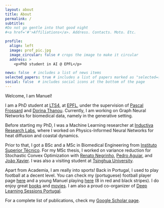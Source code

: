 ```yaml
---
layout: about
title: About
permalink: /
subtitle: 
#Do not go gentle into that good night
#<a href='#'>Affiliations</a>. Address. Contacts. Moto. Etc.

profile:
  align: left
  image: prof_pic.jpg
  image_circular: false # crops the image to make it circular
  address: >
    <p>PhD student in AI @ EPFL</p>

news: false  # includes a list of news items
selected_papers: true # includes a list of papers marked as "selected={true}"
social: false  # includes social icons at the bottom of the page
---
```


<!-- Write your biography here. Tell the world about yourself. Link to your favorite [subreddit](http://reddit.com). You can put a picture in, too. The code is already in, just name your picture `prof_pic.jpg` and put it in the `img/` folder.

Put your address / P.O. box / other info right below your picture. You can also disable any these elements by editing `profile` property of the YAML header of your `_pages/about.md`. Edit `_bibliography/papers.bib` and Jekyll will render your [publications page](/al-folio/publications/) automatically.

Link to your social media connections, too. This theme is set up to use [Font Awesome icons](http://fortawesome.github.io/Font-Awesome/) and [Academicons](https://jpswalsh.github.io/academicons/), like the ones below. Add your Facebook, Twitter, LinkedIn, Google Scholar, or just disable all of them. -->

Welcome, I am Manuel!

I am a PhD student at [LTS4](https://www.epfl.ch/labs/lts4/), at [EPFL](https://www.epfl.ch/en/), under the supervision of [Pascal Frossard](https://www.epfl.ch/labs/lts4/people/people-current/frossard/) and [Dorina Thanou](https://people.epfl.ch/dorina.thanou?lang=en). Currently, I am working on Graph Neural Networks for biomedical data, namely in the generative setting.

Before starting my PhD, I was a Machine Learning researcher at [Inductiva Research Labs](https://inductiva.ai), where I worked on Physics-Informed Neural Networks for heat diffusion and coastal dynamics.

Prior to that, I got a BSc and a MSc in Biomedical Engineering from [Instituto Superior Técnico](https://tecnico.ulisboa.pt/en/).
For my MSc thesis, I worked on variance reduction for Stochastic Convex Optimization with [Renato Negrinho](https://www.cs.cmu.edu/~negrinho/), [Pedro Aguiar](http://users.isr.ist.utl.pt/~aguiar/), and [João Xavier](http://users.isr.tecnico.ulisboa.pt/~jxavier/).
I was also a visiting student at [Tsinghua University](https://www.tsinghua.edu.cn/en/).

Apart from Academia, I am really into sports! Back in Portugal, I used to play football at a decent level. You can check my (portuguese) football player page [here](https://www.zerozero.pt/player.php?id=473202&epoca_id=151) and a young Manuel playing [here](https://www.youtube.com/watch?v=JuynV0rC6Uw) (8 in red and black stripes).
I do enjoy great [books](https://www.goodreads.com/user/show/110959921-manuel-madeira) and [movies](https://letterboxd.com/manuel_madeira/). I am also a proud co-organizer of [Deep Learning Sessions Portugal](https://deeplearningpt.github.io).

For a complete list of publications, check my [Google Scholar page](https://scholar.google.com/citations?user=OhijpAwAAAAJ&hl=pt-PT&oi=sra).